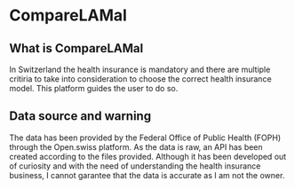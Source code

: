 # CompareLAMal
## What is CompareLAMal
In Switzerland the health insurance is mandatory and there are multiple critiria to take into consideration to choose the correct health insurance model. This platform guides the user to do so.

## Data source and warning
The data has been provided by the Federal Office of Public Health (FOPH) through the Open.swiss platform. As the data is raw, an API has been created according to the files provided. Although it has been developed out of curiosity and with the need of understanding the health insurance business, I cannot garantee that the data is accurate as I am not the owner.
